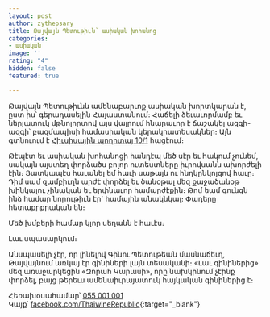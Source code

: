 ```yaml
---
layout: post
author: zythepsary
title: Թայվայն Պետութիւն՝ ասիական խոհանոց
categories:
- ասիական
image: ''
rating: "4"
hidden: false
featured: true

---
```

Թայվայն Պետութիւնն ամենաբարւոք ասիական խորտկարան է, ըստ իս՝ գերադասելին Հայաստանում։ Հաճելի ձեւաւորմամբ եւ ներյատուկ մթնոլորտով այս վայրում հնարաւոր է ճաշակել ազգի-ազգի՝ բազմապիսի համասիական կերակրատեսակներ։ Այն գտնուում է [Հիւսիսային պողոտայ 10/1](https://www.google.com/maps/place/Thaiwine+Republic/@40.1809953,44.512479,17z/data=!3m1!4b1!4m5!3m4!1s0x406abddb757781a1:0x5e82700c46f29aa1!8m2!3d40.1809953!4d44.5146677 "Գուգլ քարտէսներ") հացէում։

Թէպէտ եւ ասիական խոհանոցի հանդէպ մեծ սէր եւ հակում չունեմ, սակայն այստեղ փորձածս բոլոր ուտեստները իւրովսանն ախորժելի էին։ Յատկապէս հաւանել եմ հաւի սաթայն ու հնդկընկոյզով հաւը։ Դիմ սամ զամբիւղն արժէ փորձել եւ ծանօթալ մեզ քաջածանօթ խինկալու չինական եւ երփնաւոր համարժէքին։ Թոմ եամ գունգն ինձ համար նորութիւն էր\` համային անակնկալ։ Փադերը հետաքրքրական են։

Մեծ խմբերի համար  կլոր սեղանն է հաւէս։

Լաւ սպասարկում։

Անսպասելի չէր, որ լինելով Գինու Պետութեան մասնաճեւղ, Թայվայնում առկայ էր գինիների լայն տեսականի։ «Լաւ գինիներից» մեզ առաջարկեցին «Զորահ Կարասի», որը նախկինում չէինք փորձել, բայց թերեւս ամենաիւրայատուկ հայկական գինիներից է։

Հեռախօսահամար՝ [055 001 001](tel:+37455001001)  
Կայք՝ [facebook.com/ThaiwineRepublic](https://www.facebook.com/ThaiwineRepublic "Thaiwine Republic"){:target="_blank"}
